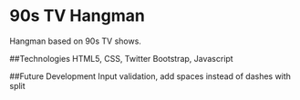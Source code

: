 # 90s TV Hangman
Hangman based on 90s TV shows.

##Technologies
HTML5, CSS, Twitter Bootstrap, Javascript

##Future Development
Input validation, add spaces instead of dashes with split